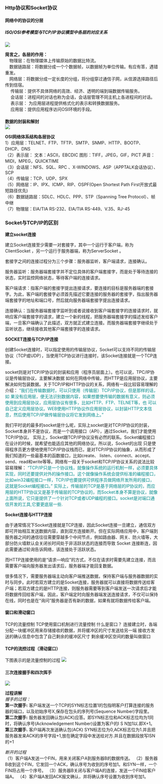 ### Http协议和Socket协议
#### 网络中的协议的分层
##### ISO/OSI参考模型与TCP/IP协议模型中各层的对应关系  
![](http://img.blog.csdn.net/20130909165027546?watermark/2/text/aHR0cDovL2Jsb2cuY3Nkbi5uZXQvaHR5dXJlbmNhb3Rhbmc=/font/5a6L5L2T/fontsize/400/fill/I0JBQkFCMA==/dissolve/70/gravity/SouthEast)   
 
**简言之，各层的作用：**  
　物理层：在物理媒体上传输原始的数据比特流。  
　数据链路层：将数据分成一个个数据帧，以数据帧为单位传输。有应有答，遇错重发。  
　网络层：将数据分成一定长度的分组，将分组穿过通信子网，从信源选择路径后传到信宿。  
 　  传输层：提供不具体网络的高效、经济、透明的端到端数据传输服务。  
 　  会话层：进程间的对话也称为会话，会话层管理不同主机上各进程间的对话。  
  　 表示层： 为应用层进程提供格式化的表示和转换数据服务。  
  　 应用层：提供应用程序访问OSI环境的手段。
  　     
  　     
**数据的封装和解封**  
![](http://img.blog.csdn.net/20130909165032968?watermark/2/text/aHR0cDovL2Jsb2cuY3Nkbi5uZXQvaHR5dXJlbmNhb3Rhbmc=/font/5a6L5L2T/fontsize/400/fill/I0JBQkFCMA==/dissolve/70/gravity/SouthEast)  

**OSI网络体系结构各层协议**  
1）应用层：TELNET、FTP、TFTP、SMTP、SNMP、HTTP、BOOTP、DHCP、DNS  
（2）表示层：
                         文本：ASCII，EBCDIC
                         图形：TIFF，JPEG，GIF，PICT
                         声音：MIDI，MPEG，QUICKTIME  
（3）会话层：NFS、SQL、RPC 、X-WINDOWS、ASP（APPTALK会话协议）、SCP   
（4）传输层：TCP、UDP、SPX   
（5）网络层：IP、IPX、ICMP、RIP、OSPF(Open Shortest Path First开放式最短路径优先)  
（6）数据链路层：SDLC、HDLC、PPP、STP（Spanning Tree Protocol）、帧中继  
（7）物理层：EIA/TIA RS-232、EIA/TIA RS-449、V.35、RJ-45    

  
### Socket与TCP/IP的区别  
 
 **建立socket连接**
 
 建立Socket连接至少需要一对套接字，其中一个运行于客户端，称为ClientSocket ，另一个运行于服务器端，称为ServerSocket 。
 
套接字之间的连接过程分为三个步骤：服务器监听，客户端请求，连接确认。
 
服务器监听：服务器端套接字并不定位具体的客户端套接字，而是处于等待连接的状态，实时监控网络状态，等待客户端的连接请求。
 
客户端请求：指客户端的套接字提出连接请求，要连接的目标是服务器端的套接字。为此，客户端的套接字必须首先描述它要连接的服务器的套接字，指出服务器端套接字的地址和端口号，然后就向服务器端套接字提出连接请求。
 
连接确认：当服务器端套接字监听到或者说接收到客户端套接字的连接请求时，就响应客户端套接字的请求，建立一个新的线程，把服务器端套接字的描述发给客户端，一旦客户端确认了此描述，双方就正式建立连接。而服务器端套接字继续处于监听状态，继续接收其他客户端套接字的连接请求。
 
 **SOCKET连接与TCP/IP连接**
 
创建Socket连接时，可以指定使用的传输层协议，Socket可以支持不同的传输层协议（TCP或UDP），当使用TCP协议进行连接时，该Socket连接就是一个TCP连接。
 
 socket则是对TCP/IP协议的封装和应用（程序员层面上）。也可以说，TPC/IP协议是传输层协议，主要解决数据 如何在网络中传输，而HTTP是应用层协议，主要解决如何包装数据。关于TCP/IP和HTTP协议的关系，网络有一段比较容易理解的介绍：
 <font color='#008B8B'>
“我们在传输数据时，可以只使用（传输层）TCP/IP协议，但是那样的话，如 果没有应用层，便无法识别数据内容，如果想要使传输的数据有意义，则必须使用到应用层协议，应用层协议有很多，比如HTTP、FTP、TELNET等，也 可以自己定义应用层协议。WEB使用HTTP协议作应用层协议，以封装HTTP文本信息，然后使用TCP/IP做传输层协议将它发到网络上。”
</font>
 
我们平时说的最多的socket是什么呢，实际上socket是对TCP/IP协议的封装，Socket本身并不是协议，而是一个调用接口（API），通过Socket，我们才能使用TCP/IP协议。 实际上，Socket跟TCP/IP协议没有必然的联系。Socket编程接口在设计的时候，就希望也能适应其他的网络协议。所以说，Socket的出现 只是使得程序员更方便地使用TCP/IP协议栈而已，是对TCP/IP协议的抽象，从而形成了我们知道的一些最基本的函数接口，比如create、 listen、connect、accept、send、read和write等等。网络有一段关于socket和TCP/IP协议关系的说法比较容易理解：
 <font color='#008B8B'>
“TCP/IP只是一个协议栈，就像操作系统的运行机制一样，必须要具体实现，同时还要提供对外的操作接口。这个就像操作系统会提供标准的编程接口，比如win32编程接口一样，TCP/IP也要提供可供程序员做网络开发所用的接口，这就是Socket编程接口。” 
实际上，传输层的TCP是基于网络层的IP协议的，而应用层的HTTP协议又是基于传输层的TCP协议的，而Socket本身不算是协议，就像上面所说，它只是提供了一个针对TCP或者UDP编程的接口。socket是对端口通信开发的工具,它要更底层一些.
</font>
 
**Socket连接与HTTP连接**
 
由于通常情况下Socket连接就是TCP连接，因此Socket连接一旦建立，通信双方即可开始相互发送数据内容，直到双方连接断开。但在实际网络应用中，客户端到服务器之间的通信往往需要穿越多个中间节点，例如路由器、网关、防火墙等，大部分防火墙默认会关闭长时间处于非活跃状态的连接而导致 Socket 连接断连，因此需要通过轮询告诉网络，该连接处于活跃状态。
 
 而HTTP连接使用的是“请求—响应”的方式，不仅在请求时需要先建立连接，而且需要客户端向服务器发出请求后，服务器端才能回复数据。
 
很多情况下，需要服务器端主动向客户端推送数据，保持客户端与服务器数据的实时与同步。此时若双方建立的是Socket连接，服务器就可以直接将数据传送给客户端；若双方建立的是HTTP连接，则服务器需要等到客户端发送一次请求后才能将数据传回给客户端，因此，客户端定时向服务器端发送连接请求，不仅可以保持在线，同时也是在“询问”服务器是否有新的数据，如果有就将数据传给客户端。  


#### 窗口和滑动窗口
TCP的流量控制
TCP使用窗口机制进行流量控制
什么是窗口？
连接建立时，各端分配一块缓冲区用来存储接收的数据，并将缓冲区的尺寸发送给另一端
接收方发送的确认信息中包含了自己剩余的缓冲区尺寸
剩余缓冲区空间的数量叫做窗口  
#### TCP的流控过程（滑动窗口）    
下图表示的是流量控制的过程
![](http://images.cnitblog.com/blog/88420/201402/081517071882901.png)

#### 三次连接握手和四次挥手    

![](http://images.cnitblog.com/blog/88420/201402/181351206012825.png)

**过程讲解**  
*握手的过程：*  
**第一次握手:**
客户端发送一个TCP的SYN标志位置1的包指明客户打算连接的服务器的端口，以及初始序号X,保存在包头的序列号(Sequence Number)字段里。  
**第二次握手:**
服务器发回确认包(ACK)应答。即SYN标志位和ACK标志位均为1同时，将确认序号(Acknowledgement Number)设置为客户的I S N加1以.即X+1。  
**第三次握手.**
客户端再次发送确认包(ACK) SYN标志位为0,ACK标志位为1.并且把服务器发来ACK的序号字段+1,放在确定字段中发送给对方.并且在数据段放写ISN的+1  

*断开的过程*  
（1）客户端A发送一个FIN，用来关闭客户A到服务器B的数据传送。 
（2）服务器B收到这个FIN，它发回一个ACK，确认序号为收到的序号加1。和SYN一样，一个FIN将占用一个序号。 
（3）服务器B关闭与客户端A的连接，发送一个FIN给客户端A。 
（4）客户端A发回ACK报文确认，并将确认序号设置为收到序号加1。 


